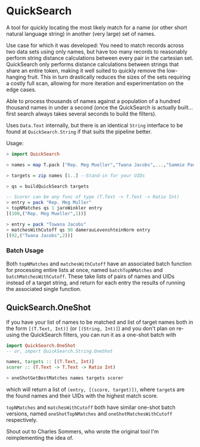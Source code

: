 # QuickSearch

A tool for quickly locating the most likely match
for a name (or other short natural language string) in another (very large) set of names.

Use case for which it was developed: You need to match records across two data
sets using only names, but have too many records to reasonably
perform string distance calculations between every pair in the cartesian set.
QuickSearch only performs distance calculations between strings
that share an entire token, making it well suited to quickly remove the low-hanging
fruit. This in turn drastically reduces the sizes of the sets requiring a
costly full scan, allowing for more iteration and experimentation on the edge cases.

Able to process thousands of names against a population of a hundred thousand names
in under a second (once the QuickSearch is actually built... first search always takes
several seconds to build the filters).

Uses `Data.Text` internally, but there is an identical `String` interface
to be found at `QuickSearch.String` if that suits the pipeline better.

Usage:

```haskell
> import QuickSearch

> names = map T.pack ["Rep. Meg Mueller","Twana Jacobs",...,"Sammie Paucek"]

> targets = zip names [1..] --Stand-in for your UIDs

> qs = buildQuickSearch targets

-- Scorer can be any func of type (T.Text -> T.Text -> Ratio Int)
> entry = pack "Rep. Meg Muller"
> topNMatches qs 1 jaroWinkler entry
[(100,("Rep. Meg Mueller",1))]

> entry = pack "Towana Jacobs"
> matchesWithCutoff qs 90 damerauLevenshteinNorm entry
[(92,("Twana Jacobs",2))]
```

### Batch Usage

Both `topNMatches` and `matchesWithCutoff` have an associated batch function for processing entire lists at once, named `batchTopNMatches` and `batchMatchesWithCutoff`. These take lists of pairs of names and UIDs instead of a target string, and return for each entry the results of running the associated single function.


## QuickSearch.OneShot

If you have your list of names to be matched and list of target names both
in the form `[(T.Text, Int)]` (or `[(String, Int)]`) and you don't plan on re-using
the QuickSearch filters, you can run it as a one-shot batch with

```haskell
import QuickSearch.OneShot
-- or, import QuickSearch.String.OneShot

names, targets :: [(T.Text, Int)]
scorer :: (T.Text -> T.Text -> Ratio Int)

> oneShotGetBestMatches names targets scorer
```
which will return a list of `(entry, [(score, target)])`, where `target`s are the
found names and their UIDs with the highest match score.

`topNMatches` and `matchesWithCutoff` both have similar one-shot batch versions, named
`oneShotTopNMatches` and `oneShotMatchesWithCutoff` respectively.

Shout out to Charles Sommers, who wrote the original tool I'm reimplementing the idea of.
